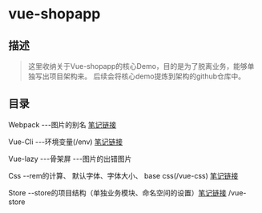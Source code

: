 # vue-shopapp

## 描述
> 这里收纳关于Vue-shopapp的核心Demo，目的是为了脱离业务，能够单独写出项目架构来。
> 后续会将核心demo提炼到架构的github仓库中。



## 目录

Webpack
---图片的别名  [笔记链接](http://note.youdao.com/noteshare?id=39cde6211c24d4a7a7f143c8c49ce40a)

Vue-Cli
---环境变量(/env) [笔记链接](http://note.youdao.com/noteshare?id=eff1580fb903942f0e4b3919b09a566d)

Vue-lazy
---骨架屏
---图片的出错图片

Css
--rem的计算、 默认字体、字体大小、 base css(/vue-css) [笔记链接](http://note.youdao.com/noteshare?id=7f81b598d9a60171d31a3da452409d09)

Store
--store的项目结构（单独业务模块、命名空间的设置）[笔记链接](http://note.youdao.com/noteshare?id=fe031f84bfe81908f42d1f6c41ce9fdf)
/vue-store
